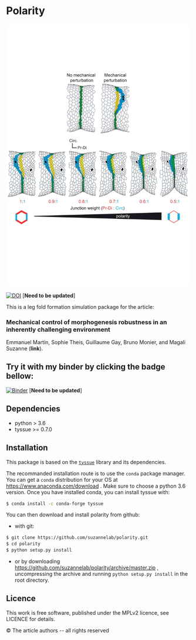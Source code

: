 # Polarity

![Sample output from the model](data/header.svg)

[![DOI](https://zenodo.org/badge/185421680.svg)](https://zenodo.org/badge/latestdoi/185421680) [**Need to be updated**]


This is a leg fold formation simulation package for the article:

### Mechanical control of morphogenesis robustness in an inherently challenging environment

Emmanuel Martin, Sophie Theis, Guillaume Gay, Bruno Monier, and Magali Suzanne (**link**).



## Try it with my binder by clicking the badge bellow:

[![Binder](https://mybinder.org/badge_logo.svg)](https://mybinder.org/v2/gh/suzannelab/invagination/master?filepath=notebooks%2FIndex.ipynb) [**Need to be updated**]


## Dependencies

- python > 3.6
- tyssue >= 0.7.0


## Installation

This package is based on the [`tyssue`](https://tyssue.readthedocs.org) library and its dependencies.

The recommanded installation route is to use the `conda` package manager. You can get a `conda` distribution for your OS at https://www.anaconda.com/download . Make sure to choose a python 3.6 version. Once you have installed conda, you can install tyssue with:

```bash
$ conda install -c conda-forge tyssue
```

You can then download and install polarity from github:

- with git:

```bash
$ git clone https://github.com/suzannelab/polarity.git
$ cd polarity
$ python setup.py install
```

- or by downloading https://github.com/suzannelab/polarity/archive/master.zip ,  uncompressing the archive and running `python setup.py install` in the root directory.

## Licence

This work is free software, published under the MPLv2 licence, see LICENCE for details.


&copy; The article authors -- all rights reserved